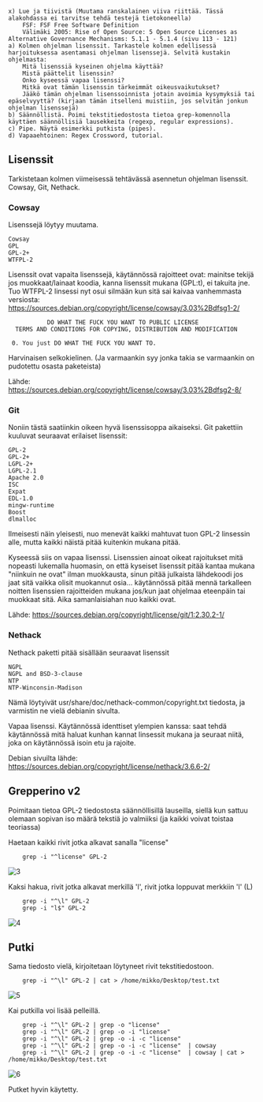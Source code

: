 
    x) Lue ja tiivistä (Muutama ranskalainen viiva riittää. Tässä alakohdassa ei tarvitse tehdä testejä tietokoneella)
        FSF: FSF Free Software Definition
        Välimäki 2005: Rise of Open Source: 5 Open Source Licenses as Alternative Governance Mechanisms: 5.1.1 - 5.1.4 (sivu 113 - 121)
    a) Kolmen ohjelman lisenssit. Tarkastele kolmen edellisessä harjoituksessa asentamasi ohjelman lisenssejä. Selvitä kustakin ohjelmasta:
        Mitä lisenssiä kyseinen ohjelma käyttää?
        Mistä päättelit lisenssin?
        Onko kyseessä vapaa lisenssi?
        Mitkä ovat tämän lisenssin tärkeimmät oikeusvaikutukset?
        Jääkö tämän ohjelman lisenssoinnista jotain avoimia kysymyksiä tai epäselvyyttä? (kirjaan tämän itselleni muistiin, jos selvitän jonkun ohjelman lisenssejä)
    b) Säännöllistä. Poimi tekstitiedostosta tietoa grep-komennolla käyttäen säännöllisiä lausekkeita (regexp, regular expressions).
    c) Pipe. Näytä esimerkki putkista (pipes).
    d) Vapaaehtoinen: Regex Crossword, tutorial.


## Lisenssit

Tarkistetaan kolmen viimeisessä tehtävässä asennetun ohjelman lisenssit. Cowsay, Git, Nethack.

### Cowsay

Lisenssejä löytyy muutama.

    Cowsay
    GPL
    GPL-2+
    WTFPL-2
    

Lisenssit ovat vapaita lisenssejä, käytännössä rajoitteet ovat: mainitse tekijä jos muokkaat/lainaat koodia, kanna lisenssit mukana (GPL:t), ei takuita jne. Tuo WTFPL-2 linsessi nyt osui silmään kun sitä sai kaivaa vanhemmasta versiosta: https://sources.debian.org/copyright/license/cowsay/3.03%2Bdfsg1-2/ 


               DO WHAT THE FUCK YOU WANT TO PUBLIC LICENSE
      TERMS AND CONDITIONS FOR COPYING, DISTRIBUTION AND MODIFICATION

     0. You just DO WHAT THE FUCK YOU WANT TO. 
     
Harvinaisen selkokielinen. (Ja varmaankin syy jonka takia se varmaankin on pudotettu osasta paketeista)

Lähde: https://sources.debian.org/copyright/license/cowsay/3.03%2Bdfsg2-8/

### Git

Noniin tästä saatiinkin oikeen hyvä lisenssisoppa aikaiseksi. Git pakettiin kuuluvat seuraavat erilaiset lisenssit:

    GPL-2
    GPL-2+
    LGPL-2+
    LGPL-2.1
    Apache 2.0
    ISC
    Expat
    EDL-1.0
    mingw-runtime
    Boost
    dlmalloc
    
Ilmeisesti näin yleisesti, nuo menevät kaikki mahtuvat tuon GPL-2 linsessin alle, mutta kaikki näistä pitää kuitenkin mukana pitää. 

Kyseessä siis on vapaa lisenssi. Lisenssien ainoat oikeat rajoitukset mitä nopeasti lukemalla huomasin, on että kyseiset lisenssit pitää kantaa mukana "niinkuin ne ovat" ilman muokkausta, sinun pitää julkaista lähdekoodi jos jaat sitä vaikka olisit muokannut osia... käytännössä pitää mennä tarkalleen noitten lisenssien rajoitteiden mukana jos/kun jaat ohjelmaa eteenpäin tai muokkaat sitä. Aika samanlaisiahan nuo kaikki ovat.

Lähde: https://sources.debian.org/copyright/license/git/1:2.30.2-1/

### Nethack

Nethack paketti pitää sisällään seuraavat lisenssit

    NGPL
    NGPL and BSD-3-clause
    NTP
    NTP-Winconsin-Madison
    
Nämä löytyivät usr/share/doc/nethack-common/copyright.txt tiedosta, ja varmistin ne vielä debianin sivulta. 

Vapaa lisenssi. Käytännössä identtiset ylempien kanssa: saat tehdä käytännössä mitä haluat kunhan kannat linsessit mukana ja seuraat niitä, joka on käytännössä isoin etu ja rajoite. 

Debian sivuilta lähde: https://sources.debian.org/copyright/license/nethack/3.6.6-2/
    
## Grepperino v2

Poimitaan tietoa GPL-2 tiedostosta säännöllisillä lauseilla, siellä kun sattuu olemaan sopivan iso määrä tekstiä jo valmiiksi (ja kaikki voivat toistaa teoriassa)

Haetaan kaikki rivit jotka alkavat sanalla "license"

        grep -i "^license" GPL-2
        
![3](https://user-images.githubusercontent.com/122888695/214734209-66e6187d-9fc7-414e-b86e-a82c08952329.png)

Kaksi hakua, rivit jotka alkavat merkillä 'l', rivit jotka loppuvat merkkiin 'l' (L)

        grep -i "^\l" GPL-2
        grep -i "l$" GPL-2
        
![4](https://user-images.githubusercontent.com/122888695/214735050-aae713f3-4af6-43a9-96f4-bd97dca9910d.png)

## Putki

Sama tiedosto vielä, kirjoitetaan löytyneet rivit tekstitiedostoon.

        grep -i "^\l" GPL-2 | cat > /home/mikko/Desktop/test.txt
        
![5](https://user-images.githubusercontent.com/122888695/214735873-dea47dd3-8ad4-4f98-bdf4-f8b9ad9d56d1.png)

Kai putkilla voi lisää pelleillä.

        grep -i "^\l" GPL-2 | grep -o "license"
        grep -i "^\l" GPL-2 | grep -o -i "license"
        grep -i "^\l" GPL-2 | grep -o -i -c "license"
        grep -i "^\l" GPL-2 | grep -o -i -c "license"  | cowsay
        grep -i "^\l" GPL-2 | grep -o -i -c "license"  | cowsay | cat > /home/mikko/Desktop/test.txt
        
![6](https://user-images.githubusercontent.com/122888695/214736463-c8149917-bf23-4391-8d8c-c5b3788bb75a.png)

Putket hyvin käytetty.
        
        
